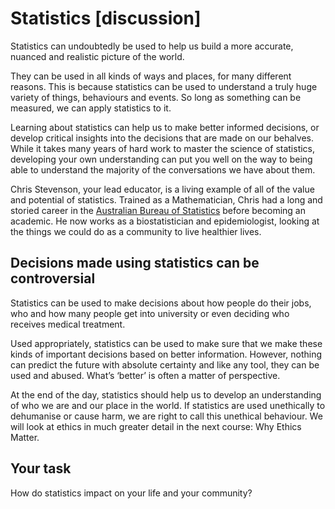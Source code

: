 # Statistics [discussion]


Statistics can undoubtedly be used to help us build a more accurate, nuanced and realistic picture of the world.

They can be used in all kinds of ways and places, for many different reasons.  This is because statistics can be used to understand a truly huge variety of things, behaviours and events.  So long as something can be measured, we can apply statistics to it.

Learning about statistics can help us to make better informed decisions, or develop critical insights into the decisions that are made on our behalves.  While it takes many years of hard work to master the science of statistics, developing your own understanding can put you well on the way to being able to understand the majority of the conversations we have about them.

Chris Stevenson, your lead educator, is a living example of all of the value and potential of statistics.  Trained as a Mathematician, Chris had a long and storied career in the [Australian Bureau of Statistics](http://www.abs.gov.au) before becoming an academic.  He now works as a biostatistician and epidemiologist, looking at the things we could do as a community to live healthier lives.

## Decisions made using statistics can be controversial

Statistics can be used to make decisions about how people do their jobs, who and how many people get into university or even deciding who receives medical treatment.

Used appropriately, statistics can be used to make sure that we make these kinds of important decisions based on better information.
However, nothing can predict the future with absolute certainty and like any tool, they can be used and abused.  What’s ‘better’ is often a matter of perspective.  

At the end of the day, statistics should help us to develop an understanding of who we are and our place in the world.  If statistics are used unethically to dehumanise or cause harm, we are right to call this unethical behaviour.  We will look at ethics in much greater detail in the next course: Why Ethics Matter.

## Your task 

How do statistics impact on your life and your community?
